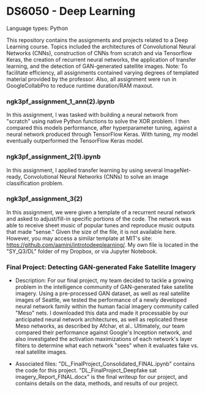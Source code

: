 # DS6050 - Deep Learning

Language types: Python

This repository contains the assignments and projects related to a Deep Learning course. Topics included the architectures of Convolutional Neural Networks (CNNs), construction of CNNs from scratch and via Tensorflow Keras, the creation of recurrent neural networks, the application of transfer learning, and the detection of GAN-generated satellite images. Note: To facilitate efficiency, all assignments contained varying degrees of templated material provided by the professor. Also, all assignment were run in GoogleCollabPro to reduce runtime duration/RAM maxout.

### ngk3pf_assignment_1_ann(2).ipynb

In this assignment, I was tasked with building a neural network from "scratch" using native Python functions to solve the XOR problem. I then compared this models performance, after hyperparameter tuning, against a neural network produced through TensorFlow Keras. With tuning, my model eventually outperformed the TensorFlow Keras model.

### ngk3pf_assignment_2(1).ipynb

In this assignment, I applied transfer learning by using several ImageNet-ready, Convolutional Neural Networks (CNNs) to solve an image classification problem.

### ngk3pf_assignment_3(2)

In this assignment, we were given a template of a recurrent neural network and asked to adjust/fill-in specific portions of the code. The network was able to receive sheet music of popular tunes and reproduce music outputs that made "sense." Given the size of the file, it is not available here. However, you may access a similar template at MIT's site: https://github.com/aamini/introtodeeplearning/. My own file is located in the "SY_Q3/DL" folder of my Dropbox, or via Jupyter Notebook.

### Final Project: Detecting GAN-generated Fake Satellite Imagery

- Description: For our final project, my team decided to tackle a growing problem in the intelligence community of GAN-generated fake satellite imagery. Using a pre-processed GAN dataset, as well as real satellite images of Seattle, we tested the performance of a newly developed neural network family within the human facial imagery community called "Meso" nets.  I downloaded this data and made it processable by our anticipated neural network architectures, as well as replicated these Meso networks, as described by Afchar, et al.. Ultimately, our team compared their performance against Google's Inception network, and also investigated the activation maximizations of each network's layer filters to determine what each network "sees" when it evaluates fake vs. real satellite images.

- Associated files: "DL_FinalProject_Consolidated_FINAL.ipynb" contains the code for this project. "DL_FinalProject_Deepfake sat imagery_Report_FINAL.docx" is the final writeup for our project, and contains details on the data, methods, and results of our project.
